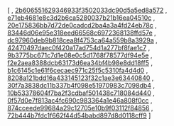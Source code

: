 [
, [2b606551629346933f3502033dc90d5a5ed8a572](https://github.com/apache/derby/commit/2b606551629346933f3502033dc90d5a5ed8a572)
, [e71eb4681e8c3d2b6ca5280037b21b16ea04510c](https://github.com/apache/derby/commit/e71eb4681e8c3d2b6ca5280037b21b16ea04510c)
, [20e175836bb7d72de0cadcd2ba4a3a4fd24eb78c](https://github.com/apache/derby/commit/20e175836bb7d72de0cadcd2ba4a3a4fd24eb78c)
, [83446d06e95e318eed66568c6972368138ffd57e](https://github.com/apache/derby/commit/83446d06e95e318eed66568c6972368138ffd57e)
, [dc97960deb9b818cea8f4753ca64a559b8a3929a](https://github.com/apache/derby/commit/dc97960deb9b818cea8f4753ca64a559b8a3929a)
, [42470497daec0f420a17ad754d1a277bf8fae1c7](https://github.com/apache/derby/commit/42470497daec0f420a17ad754d1a277bf8fae1c7)
, [9b3775bc671c7d1e08e0c5d1768f78577df94e5e](https://github.com/apache/derby/commit/9b3775bc671c7d1e08e0c5d1768f78577df94e5e)
, [f2e2aea8388dcb63173d6ea34bf4b98e8dd18ff5](https://github.com/apache/derby/commit/f2e2aea8388dcb63173d6ea34bf4b98e8dd18ff5)
, [b1c6145c1e61f6cecaec971c25f5c5310fa4d4d0](https://github.com/apache/derby/commit/b1c6145c1e61f6cecaec971c25f5c5310fa4d4d0)
, [8208a121bdd16a433145123f32c1ae3e63440840](https://github.com/apache/derby/commit/8208a121bdd16a433145123f32c1ae3e63440840)
, [30f7a3838dc11b337b4f098e51970983c7098db4](https://github.com/apache/derby/commit/30f7a3838dc11b337b4f098e51970983c7098db4)
, [10b53378604f7ba2f3cdbaf501438c718084d440](https://github.com/apache/derby/commit/10b53378604f7ba2f3cdbaf501438c718084d440)
, [0f57d0e7f813ac4fc690c983364a1e46a808f0cc](https://github.com/apache/derby/commit/0f57d0e7f813ac4fc690c983364a1e46a808f0cc)
, [874cceede99684a29c12705e10b9f03112f84856](https://github.com/apache/derby/commit/874cceede99684a29c12705e10b9f03112f84856)
, [72b444b7fdc1f662f44d54babd897d8d0118cff9](https://github.com/apache/derby/commit/72b444b7fdc1f662f44d54babd897d8d0118cff9)
]